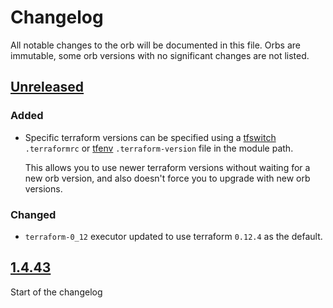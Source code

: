 # Changelog
All notable changes to the orb will be documented in this file.
Orbs are immutable, some orb versions with no significant changes are
not listed.

## [Unreleased]
### Added
- Specific terraform versions can be specified using a [tfswitch](https://warrensbox.github.io/terraform-switcher/) 
`.terraformrc` or [tfenv](https://github.com/tfutils/tfenv) `.terraform-version` file in the module path.

  This allows you to use newer terraform versions without waiting for a new orb version, and also doesn't force you to upgrade with new orb versions.

### Changed
- `terraform-0_12` executor updated to use terraform `0.12.4` as the default.

## [1.4.43]
Start of the changelog

[Unreleased]: https://github.com/ovotech/circleci-orbs/tree/master/terraform
[1.4.43]: https://github.com/ovotech/circleci-orbs/tree/22eedc932d5d893f7c81b199a05defd10dc0c280/terraform
